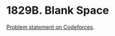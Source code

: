# 1829B. Blank Space

[Problem statement on Codeforces](https://codeforces.com/problemset/problem/1829/B?locale=en).